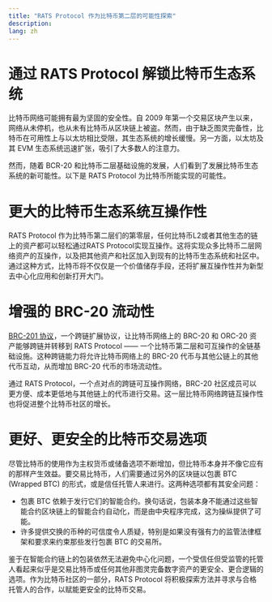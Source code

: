 ```yaml
---
title: "RATS Protocol 作为比特币第二层的可能性探索"
description: 
lang: zh
---
```


# 通过 RATS Protocol 解锁比特币生态系统

比特币网络可能拥有最为坚固的安全性。自 2009 年第一个交易区块产生以来，网络从未停机，也从未有比特币从区块链上被盗。然而，由于缺乏图灵完备性，比特币在可用性上与以太坊相比受限，其生态系统的增长缓慢。另一方面，以太坊及其 EVM 生态系统迅速扩张，吸引了大多数人的注意力。

然而，随着 BCR-20 和比特币二层基础设施的发展，人们看到了发展比特币生态系统的新可能性。以下是 RATS Protocol 为比特币所能实现的可能性。

# 更大的比特币生态系统互操作性

RATS Protocol 作为比特币第二层们的第零层，任何比特币L2或者其他生态的链上的资产都可以轻松通过RATS Protocol实现互操作。这将实现众多比特币二层网络资产的互操作，以及把其他资产和社区加入到现有的比特币生态系统和社区中。通过这种方式，比特币将不仅仅是一个价值储存手段，还将扩展互操作性并为新型去中心化应用和创新打开大门。

# 增强的 BRC-20 流动性

[BRC-201 协议](/article?id=from-BRC-20-to-EVMs)，一个跨链扩展协议，让比特币网络上的 BRC-20 和 ORC-20 资产能够跨链并转移到 RATS Protocol —— 一个比特币第二层和可互操作的全链基础设施。这种跨链能力将允许比特币网络上的 BRC-20 代币与其他公链上的其他代币互动，从而增加 BRC-20 代币的市场流动性。

通过 RATS Protocol，一个点对点的跨链可互操作网络，BRC-20 社区成员可以更方便、成本更低地与其他链上的代币进行交易。这一层比特币网络跨链互操作性也将促进整个比特币社区的增长。

# 更好、更安全的比特币交易选项

尽管比特币的使用作为主权货币或储备选项不断增加，但比特币本身并不像它应有的那样产生效益。要交易比特币，人们需要通过另外的区块链以包裹 BTC (Wrapped BTC) 的形式，或是信任托管人来进行。这两种选项都有其安全问题：

* 包裹 BTC 依赖于发行它们的智能合约。换句话说，包装本身不能通过这些智能合约区块链上的智能合约自动化，而是由中央程序完成，这为操纵提供了可能。
* 许多提供交换的币种的可信度令人质疑，特别是如果没有强有力的监管法律框架和要求来约束那些发行包裹 BTC 的交易所。

鉴于在智能合约链上的包装依然无法避免中心化问题，一个受信任但受监管的托管人看起来似乎是交易比特币或任何其他非图灵完备数字资产的更安全、更合逻辑的选项。作为比特币社区的一部分，RATS Protocol 将积极探索方法并寻求与合格托管人的合作，以赋能更安全的比特币交易。
